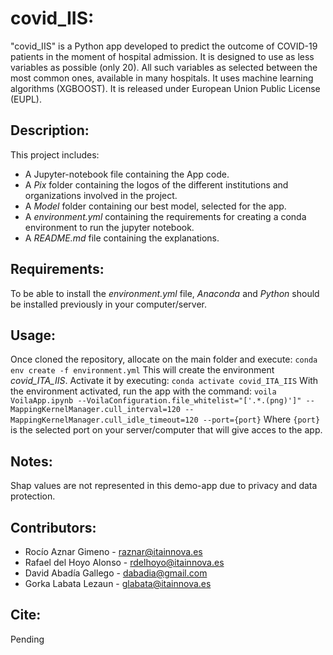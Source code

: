
# covid_IIS:
"covid_IIS" is a Python app developed to predict the outcome of COVID-19 patients in the moment of hospital admission. It is designed to use as less variables as possible (only 20). All such variables as selected between the most common ones, available in many hospitals. It uses machine learning algorithms (XGBOOST). It is released under European Union Public License (EUPL).

## Description:
This project includes:

 - A Jupyter-notebook file containing the App code.
 - A *Pix* folder containing the logos of the different institutions and organizations involved in the project.
 - A *Model* folder containing our best model, selected for the app.
 - A *environment.yml* containing the requirements for creating a conda environment to run the jupyter notebook.
 - A *README.md* file containing the explanations.

## Requirements:
To be able to install the *environment.yml* file, *Anaconda* and *Python* should be installed previously in your computer/server.

## Usage:
Once cloned the repository, allocate on the main folder and execute:
`conda env create -f environment.yml`
This will create the environment *covid_ITA_IIS*. Activate it by executing:
`conda activate covid_ITA_IIS`
With the environment activated, run the app with the command:
`voila VoilaApp.ipynb --VoilaConfiguration.file_whitelist="['.*.(png)']" --MappingKernelManager.cull_interval=120 --MappingKernelManager.cull_idle_timeout=120 --port={port}`
Where `{port}` is the selected port on your server/computer that will give acces to the app.

## Notes:
Shap values are not represented in this demo-app due to privacy and data protection.

## Contributors:

- Rocío Aznar Gimeno - [raznar@itainnova.es](raznar@itainnova.es)
- Rafael del Hoyo Alonso - [rdelhoyo@itainnova.es](rdelhoyo@itainnova.es)
- David Abadía Gallego - [dabadia@gmail.com](dabadia@gmail.com)
- Gorka Labata Lezaun - [glabata@itainnova.es](glabata@itainnova.es)

## Cite:
Pending
